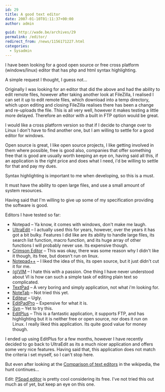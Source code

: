```yaml
---
id: 29
title: A good text editor
date: 2007-01-10T01:11:37+00:00
author: admin

guid: http://wade.be/archives/29
permalink: /editor/
redirect_from: /news/1156171227.html
categories:
  - Sysadmin
---
```

<p class="lead">
  I have been looking for a good open source or free cross platform (windows/linux) editor that has php and html syntax highlighting.
</p>

A simple request I thought, I guess not&#8230;

<!--more-->Originally I was looking for an editor that did the above and had the ability to edit remote files, however after taking another look at FileZilla, I realised I can set it up to edit remote files, which download into a temp directory, which upon editing and closing FileZilla realises there has been a change and re-uploads the file. This is all very well, however it makes testing a little more delayed. Therefore an editor with a built in FTP option would be great.

I would like a cross platform version so that if I decide to change over to Linux I don't have to find another one, but I am willing to settle for a good editor for windows.

Open source is great, I like open source projects, I like getting involved in them where possible, free is good also, companies that offer something free that is good are usually worth keeping an eye on, having said all this, if an application is the right price and does what I need, i'd be willing to settle for that and pay my dues.

Syntax highlighting is important to me when developing, so this is a must.

It must have the ability to open large files, and use a small amount of system resources.

Having said that I'm willing to give up some of my specification providing the software is good.

Editors I have tested so far:

  * Notepad &#8211; Ya know, it comes with windows, don't make me laugh.
  * [UltraEdit](http://www.ultraedit.com/) &#8211; I actually used this for years, however, over the years it has got a bit bulky. Features I did like are its ability to handle large files, its search list function, macro function, and its huge array of other functions I will probably never use. Its expensive though.
  * [Crimson Editor](http://www.crimsoneditor.com/) &#8211; This was okay, there was some reason why I didn't like it though, its free, but doesn't run on linux.
  * [Notepad++](http://notepad-plus.sourceforge.net/uk/site.htm) &#8211; I liked the idea of this, its open source, but it just didn't cut it for me.
  * [(g)VIM](http://www.vim.org/) &#8211; I hate this with a passion. One thing I have never understood about VI is how can such a simple task of editing plain text so complicated.
  * [TextPad](http://www.textpad.com/index.html) &#8211; A very boring and simply application, not what i'm looking for.
  * [NoteTab](http://www.notetab.com/) &#8211; Not tried this yet.
  * [Editeur](http://www.studioware.com/) &#8211; Ugly.
  * [EditPadPro](http://www.editpadpro.com/) &#8211; Expensive for what it is.
  * [Syn](http://sourceforge.net/projects/syn/) &#8211; Yet to try this.
  * [EditPlus](http://www.editplus.com/) &#8211; This is a fantastic application, it supports FTP, and has highlighting but it is neither free or open source, nor does it run on Linux. I really liked this application. Its quite good value for money though.

I ended up using EditPlus for a few months, however I have recently decided to go back to UltraEdit as its a much nicer application and offers some very nice features. Having said that, this application does not match the criteria i set myself, so I can't stop here.

But even after looking at the [Comparison of text editors](http://en.wikipedia.org/wiki/Comparison_of_text_editors) in the wikipedia, the hunt continues&#8230;

Edit: [PSpad editor](http://www.pspad.com/en/download.php) is pretty cool considering its free. I've not tried this out much as of yet, but keep an eye on this one.